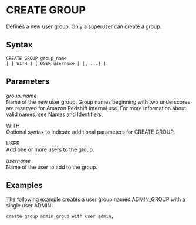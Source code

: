 # CREATE GROUP<a name="r_CREATE_GROUP"></a>

Defines a new user group\. Only a superuser can create a group\.

## Syntax<a name="r_CREATE_GROUP-synopsis"></a>

```
CREATE GROUP group_name
[ [ WITH ] [ USER username ] [, ...] ]
```

## Parameters<a name="r_CREATE_GROUP-parameters"></a>

 *group\_name*   
Name of the new user group\. Group names beginning with two underscores are reserved for Amazon Redshift internal use\. For more information about valid names, see [Names and Identifiers](r_names.md)\.

WITH  
Optional syntax to indicate additional parameters for CREATE GROUP\.

USER  
Add one or more users to the group\.

 *username*   
Name of the user to add to the group\.

## Examples<a name="r_CREATE_GROUP-examples"></a>

The following example creates a user group named ADMIN\_GROUP with a single user ADMIN:

```
create group admin_group with user admin;
```